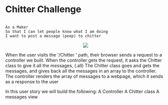 Chitter Challenge
=================

```

As a Maker
So that I can let people know what I am doing  
I want to post a message (peep) to chitter

```


<div align="center">
    <img src="Screen Shot 2018-09-24 at 15.47.23.png"</img>
</div>

When the user visits the '/Chitter ' path, their browser sends a request to a controller we built.
When the controller gets the request, it asks the Chitter class to give it all the messages, (.all)
The Chitter class goes and gets the messages, and gives back all the messages in an array to the controller.
The controller renders the array of messages to a webpage, which it sends as a response to the user

In this user story we will build the following:
A Controller
A Chitter class
A messages view
